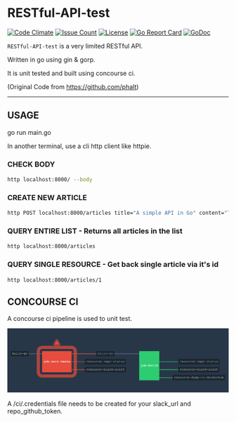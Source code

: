 # RESTful-API-test

[![Code Climate](https://codeclimate.com/github/JeffDeCola/RESTful-API-test/badges/gpa.svg)](https://codeclimate.com/github/JeffDeCola/RESTful-API-test)
[![Issue Count](https://codeclimate.com/github/JeffDeCola/RESTful-API-test/badges/issue_count.svg)](https://codeclimate.com/github/JeffDeCola/RESTful-API-test/issues)
[![License](http://img.shields.io/:license-mit-blue.svg)](http://jeffdecola.mit-license.org)
[![Go Report Card](https://goreportcard.com/badge/jeffdecola/RESTful-API-test)](https://goreportcard.com/report/jeffdecola/RESTful-API-test)
[![GoDoc](https://godoc.org/github.com/JeffDeCola/RESTful-API-test?status.svg)](https://godoc.org/github.com/JeffDeCola/RESTful-API-test)


`RESTful-API-test` is a very limited RESTful API.

Written in go using gin &amp; gorp.

It is unit tested and built using concourse ci.

(Original Code from https://github.com/phalt)

----

## USAGE

go run main.go

In another terminal, use a cli http client like httpie.

### CHECK BODY

```bash
http localhost:8000/ --body
```

### CREATE NEW ARTICLE

```bash
http POST localhost:8000/articles title="A simple API in Go" content="This is my content"
```

### QUERY ENTIRE LIST - Returns all articles in the list

```bash
http localhost:8000/articles
```

### QUERY SINGLE RESOURCE - Get back single article via it's id

```bash
http localhost:8000/articles/1
```

## CONCOURSE CI

A concourse ci pipeline is used to unit test.

![IMAGE - hello-go concourse ci piepline - IMAGE](docs/RESTful-API-test-pipeline.jpg)

A /ci/.credentials file needs to be created for your slack_url and repo_github_token.

